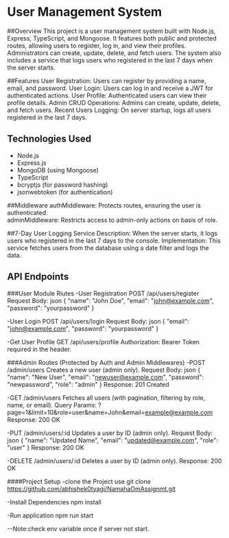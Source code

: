 # User Management System

##Overview
This project is a user management system built with Node.js, Express, TypeScript, and Mongoose. It features both public and protected routes, allowing users to register, log in, and view their profiles. Administrators can create, update, delete, and fetch users. The system also includes a service that logs users who registered in the last 7 days when the server starts.

##Features
User Registration: Users can register by providing a name, email, and password.
User Login: Users can log in and receive a JWT for authenticated actions.
User Profile: Authenticated users can view their profile details.
Admin CRUD Operations: Admins can create, update, delete, and fetch users.
Recent Users Logging: On server startup, logs all users registered in the last 7 days.

## Technologies Used

- Node.js
- Express.js
- MongoDB (using Mongoose)
- TypeScript
- bcryptjs (for password hashing)
- jsonwebtoken (for authentication)

##Middleware
authMiddleware: Protects routes, ensuring the user is authenticated.      
adminMiddleware: Restricts access to admin-only actions on basis of role.

##7-Day User Logging Service
Description: When the server starts, it logs users who registered in the last 7 days to the console.
Implementation: This service fetches users from the database using a date filter and logs the data.

## API Endpoints
###User Module Riutes
-User Registration
  POST /api/users/register
  Request Body:
  json
  {
    "name": "John Doe",
    "email": "john@example.com",
    "password": "yourpassword"
  }

-User Login
  POST /api/users/login
  Request Body:
  json
  {
    "email": "john@example.com",
    "password": "yourpassword"
  }
  
-Get User Profile
  GET /api/users/profile
  Authorization: Bearer Token required in the header.


###Admin Routes (Protected by Auth and Admin Middlewares)
-POST /admin/users
Creates a new user (admin only).
Request Body:
json
{
  "name": "New User",
  "email": "newuser@example.com",
  "password": "newpassword",
  "role": "admin"
}
Response: 201 Created

-GET /admin/users
Fetches all users (with pagination, filtering by role, name, or email).
Query Params: ?page=1&limit=10&role=user&name=John&email=example@example.com
Response: 200 OK

-PUT /admin/users/:id
Updates a user by ID (admin only).
Request Body:
json
{
  "name": "Updated Name",
  "email": "updated@example.com",
  "role": "user"
}
Response: 200 OK

-DELETE /admin/users/:id
Deletes a user by ID (admin only).
Response: 200 OK


####Project Setup
-clone the Project 
use git clone https://github.com/abhishek0tyagi/NamahaOmAssignmt.git

-Install Dependencies
npm install

-Run application
npm run start
  
--Note:check env variable once if server not start.